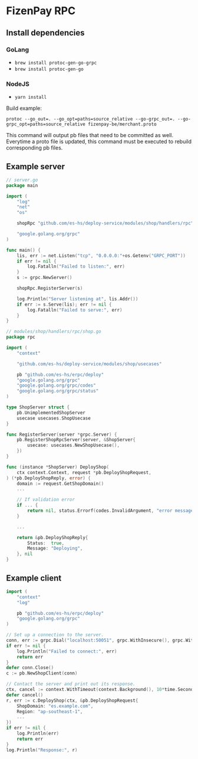# FizenPay RPC

## Install dependencies

### GoLang

-   `brew install protoc-gen-go-grpc`
-   `brew install protoc-gen-go`

### NodeJS

-   `yarn install`

Build example:

`protoc --go_out=. --go_opt=paths=source_relative --go-grpc_out=. --go-grpc_opt=paths=source_relative fizenpay-be/merchant.proto`

This command will output pb files that need to be committed as well. Everytime a proto file is updated, this command
must be executed to rebuild corresponding pb files.

## Example server

```go
// server.go
package main

import (
    "log"
    "net"
    "os"

    shopRpc "github.com/es-hs/deploy-service/modules/shop/handlers/rpc"

    "google.golang.org/grpc"
)

func main() {
    lis, err := net.Listen("tcp", "0.0.0.0:"+os.Getenv("GRPC_PORT"))
    if err != nil {
        log.Fatalln("Failed to listen:", err)
    }
    s := grpc.NewServer()

    shopRpc.RegisterServer(s)

    log.Println("Server listening at", lis.Addr())
    if err := s.Serve(lis); err != nil {
        log.Fatalln("Failed to serve:", err)
    }
}
```

```go
// modules/shop/handlers/rpc/shop.go
package rpc

import (
    "context"

    "github.com/es-hs/deploy-service/modules/shop/usecases"

    pb "github.com/es-hs/erpc/deploy"
    "google.golang.org/grpc"
    "google.golang.org/grpc/codes"
    "google.golang.org/grpc/status"
)

type ShopServer struct {
    pb.UnimplementedShopServer
    usecase usecases.ShopUsecase
}

func RegisterServer(server *grpc.Server) {
    pb.RegisterShopRpcServer(server, &ShopServer{
        usecase: usecases.NewShopUsecase(),
    })
}

func (instance *ShopServer) DeployShop(
    ctx context.Context, request *pb.DeployShopRequest,
) (*pb.DeployShopReply, error) {
    domain := request.GetShopDomain()
    ...

    // If validation error
    if ... {
        return nil, status.Errorf(codes.InvalidArgument, "error message here...")
    }

    ...

    return &pb.DeployShopReply{
        Status:  true,
        Message: "Deploying",
    }, nil
}
```

## Example client

```go
import (
    "context"
    "log"

    pb "github.com/es-hs/erpc/deploy"
    "google.golang.org/grpc"
)

// Set up a connection to the server.
conn, err := grpc.Dial("localhost:50051", grpc.WithInsecure(), grpc.WithBlock())
if err != nil {
    log.Println("Failed to connect:", err)
    return err
}
defer conn.Close()
c := pb.NewShopClient(conn)

// Contact the server and print out its response.
ctx, cancel := context.WithTimeout(context.Background(), 10*time.Second)
defer cancel()
r, err := c.DeployShop(ctx, &pb.DeployShopRequest{
    ShopDomain: "es.example.com",
    Region: "ap-southeast-1",
    ...
})
if err != nil {
    log.Println(err)
    return err
}
log.Println("Response:", r)
```
